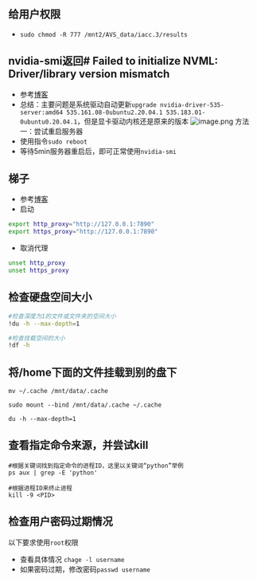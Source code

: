 ---
---

## 给用户权限
+ `sudo chmod -R 777 /mnt2/AVS_data/iacc.3/results `

## nvidia-smi返回# Failed to initialize NVML: Driver/library version mismatch
+ 参考[博客](https://blog.csdn.net/weixin_43568307/article/details/128187469?ops_request_misc=%257B%2522request%255Fid%2522%253A%25224EF8FF53-D899-486B-89A3-E6BCAC62501A%2522%252C%2522scm%2522%253A%252220140713.130102334..%2522%257D&request_id=4EF8FF53-D899-486B-89A3-E6BCAC62501A&biz_id=0&utm_medium=distribute.pc_search_result.none-task-blog-2~all~top_positive~default-2-128187469-null-null.142^v100^pc_search_result_base4&utm_term=Failed%20to%20initialize%20NVML%3A%20Driver%2Flibrary%20version%20mismatch&spm=1018.2226.3001.4187)
+ 总结：主要问题是系统驱动自动更新`upgrade nvidia-driver-535-server:amd64 535.161.08-0ubuntu2.20.04.1 535.183.01-0ubuntu0.20.04.1`，但是显卡驱动内核还是原来的版本
![image.png](https://cdn.jsdelivr.net/gh/Thomas333333/MyPostImage/Images/20241114155614.png)
方法一：尝试重启服务器
+ 使用指令`sudo reboot`
+ 等待5min服务器重启后，即可正常使用`nvidia-smi`

## 梯子
+ 参考[博客](https://v2free.net/doc/#/linux/clash)
+ 启动
```bash
export http_proxy="http://127.0.0.1:7890"
export https_proxy="http://127.0.0.1:7890"
```
+ 取消代理
```bash 
unset http_proxy
unset https_proxy
```

## 检查硬盘空间大小
```bash 
#检查深度为1的文件或文件夹的空间大小
!du -h --max-depth=1

#检查挂载空间的大小
!df -h

```

## 将/home下面的文件挂载到别的盘下
```
mv ~/.cache /mnt/data/.cache

sudo mount --bind /mnt/data/.cache ~/.cache

du -h --max-depth=1
```

## 查看指定命令来源，并尝试kill
```
#根据关键词找到指定命令的进程ID，这里以关键词“python”举例
ps aux | grep -E 'python'

#根据进程ID来终止进程
kill -9 <PID>

```

## 检查用户密码过期情况
以下要求使用`root`权限
+ 查看具体情况 `chage -l username`
+ 如果密码过期，修改密码`passwd username` 

